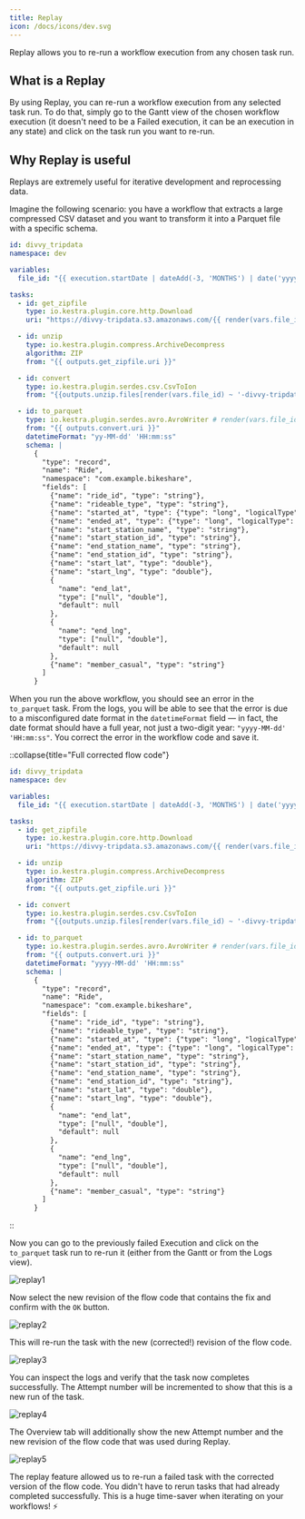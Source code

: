 ```yaml
---
title: Replay
icon: /docs/icons/dev.svg
---
```


Replay allows you to re-run a workflow execution from any chosen task run.

## What is a Replay

By using Replay, you can re-run a workflow execution from any selected task run. To do that, simply go to the Gantt view of the chosen workflow execution (it doesn't need to be a Failed execution, it can be an execution in any state) and click on the task run you want to re-run.

## Why Replay is useful

Replays are extremely useful for iterative development and reprocessing data.

Imagine the following scenario: you have a workflow that extracts a large compressed CSV dataset and you want to transform it into a Parquet file with a specific schema.

```yaml
id: divvy_tripdata
namespace: dev

variables:
  file_id: "{{ execution.startDate | dateAdd(-3, 'MONTHS') | date('yyyyMM') }}"

tasks:
  - id: get_zipfile
    type: io.kestra.plugin.core.http.Download
    uri: "https://divvy-tripdata.s3.amazonaws.com/{{ render(vars.file_id) }}-divvy-tripdata.zip"

  - id: unzip
    type: io.kestra.plugin.compress.ArchiveDecompress
    algorithm: ZIP
    from: "{{ outputs.get_zipfile.uri }}"

  - id: convert
    type: io.kestra.plugin.serdes.csv.CsvToIon
    from: "{{outputs.unzip.files[render(vars.file_id) ~ '-divvy-tripdata.csv']}}"

  - id: to_parquet
    type: io.kestra.plugin.serdes.avro.AvroWriter # render(vars.file_id)
    from: "{{ outputs.convert.uri }}"
    datetimeFormat: "yy-MM-dd' 'HH:mm:ss"
    schema: |
      {
        "type": "record",
        "name": "Ride",
        "namespace": "com.example.bikeshare",
        "fields": [
          {"name": "ride_id", "type": "string"},
          {"name": "rideable_type", "type": "string"},
          {"name": "started_at", "type": {"type": "long", "logicalType": "timestamp-millis"}},
          {"name": "ended_at", "type": {"type": "long", "logicalType": "timestamp-millis"}},
          {"name": "start_station_name", "type": "string"},
          {"name": "start_station_id", "type": "string"},
          {"name": "end_station_name", "type": "string"},
          {"name": "end_station_id", "type": "string"},
          {"name": "start_lat", "type": "double"},
          {"name": "start_lng", "type": "double"},
          {
            "name": "end_lat",
            "type": ["null", "double"],
            "default": null
          },
          {
            "name": "end_lng",
            "type": ["null", "double"],
            "default": null
          },
          {"name": "member_casual", "type": "string"}
        ]
      }
```

When you run the above workflow, you should see an error in the `to_parquet` task. From the logs, you will be able to see that the error is due to a misconfigured date format in the `datetimeFormat` field — in fact, the date format should have a full year, not just a two-digit year: `"yyyy-MM-dd' 'HH:mm:ss"`. You correct the error in the workflow code and save it.

::collapse{title="Full corrected flow code"}
```yaml
id: divvy_tripdata
namespace: dev

variables:
  file_id: "{{ execution.startDate | dateAdd(-3, 'MONTHS') | date('yyyyMM') }}"

tasks:
  - id: get_zipfile
    type: io.kestra.plugin.core.http.Download
    uri: "https://divvy-tripdata.s3.amazonaws.com/{{ render(vars.file_id) }}-divvy-tripdata.zip"

  - id: unzip
    type: io.kestra.plugin.compress.ArchiveDecompress
    algorithm: ZIP
    from: "{{ outputs.get_zipfile.uri }}"

  - id: convert
    type: io.kestra.plugin.serdes.csv.CsvToIon
    from: "{{outputs.unzip.files[render(vars.file_id) ~ '-divvy-tripdata.csv']}}"

  - id: to_parquet
    type: io.kestra.plugin.serdes.avro.AvroWriter # render(vars.file_id)
    from: "{{ outputs.convert.uri }}"
    datetimeFormat: "yyyy-MM-dd' 'HH:mm:ss"
    schema: |
      {
        "type": "record",
        "name": "Ride",
        "namespace": "com.example.bikeshare",
        "fields": [
          {"name": "ride_id", "type": "string"},
          {"name": "rideable_type", "type": "string"},
          {"name": "started_at", "type": {"type": "long", "logicalType": "timestamp-millis"}},
          {"name": "ended_at", "type": {"type": "long", "logicalType": "timestamp-millis"}},
          {"name": "start_station_name", "type": "string"},
          {"name": "start_station_id", "type": "string"},
          {"name": "end_station_name", "type": "string"},
          {"name": "end_station_id", "type": "string"},
          {"name": "start_lat", "type": "double"},
          {"name": "start_lng", "type": "double"},
          {
            "name": "end_lat",
            "type": ["null", "double"],
            "default": null
          },
          {
            "name": "end_lng",
            "type": ["null", "double"],
            "default": null
          },
          {"name": "member_casual", "type": "string"}
        ]
      }
```
::

Now you can go to the previously failed Execution and click on the `to_parquet` task run to re-run it (either from the Gantt or from the Logs view).

![replay1](/docs/concepts/replay1.png)

Now select the new revision of the flow code that contains the fix and confirm with the `OK` button.

![replay2](/docs/concepts/replay2.png)

This will re-run the task with the new (corrected!) revision of the flow code.

![replay3](/docs/concepts/replay3.png)

You can inspect the logs and verify that the task now completes successfully. The Attempt number will be incremented to show that this is a new run of the task.

![replay4](/docs/concepts/replay4.png)

The Overview tab will additionally show the new Attempt number and the new revision of the flow code that was used during Replay.

![replay5](/docs/concepts/replay5.png)

The replay feature allowed us to re-run a failed task with the corrected version of the flow code. You didn't have to rerun tasks that had already completed successfully. This is a huge time-saver when iterating on your workflows! ⚡️